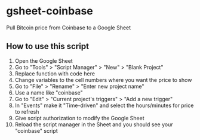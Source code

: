 # gsheet-coinbase
Pull Bitcoin price from Coinbase to a Google Sheet

## How to use this script

1. Open the Google Sheet
2. Go to "Tools" > "Script Manager" > "New" > "Blank Project"
3. Replace function with code here
4. Change variables to the cell numbers where you want the price to show
5. Go to "File" > "Rename" > "Enter new project name"
6. Use a name like "coinbase"
7. Go to "Edit" > "Current project's triggers" > "Add a new trigger"
8. In "Events" make it "Time-driven" and select the hours/minutes for price to refresh
9. Give script authorization to modify the Google Sheet
10. Reload the script manager in the Sheet and you should see your "coinbase" script

